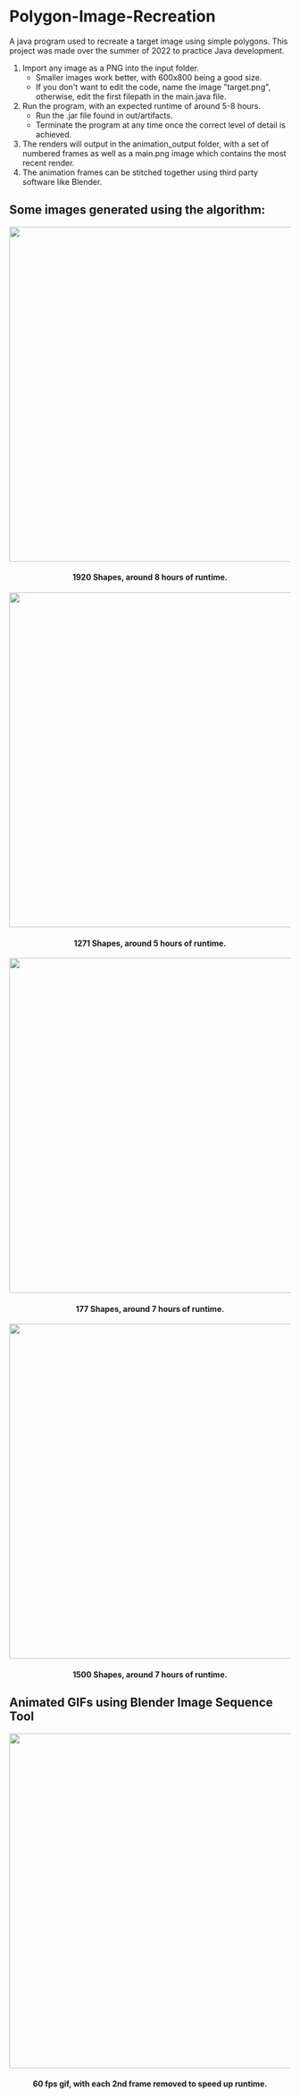 # Polygon-Image-Recreation
A java program used to recreate a target image using simple polygons.
This project was made over the summer of 2022 to practice Java development.

1. Import any image as a PNG into the input folder.
    - Smaller images work better, with 600x800 being a good size.
    - If you don't want to edit the code, name the image "target.png", otherwise, edit the first filepath in the main.java file.
2. Run the program, with an expected runtime of around 5-8 hours.
    - Run the .jar file found in out/artifacts.
    - Terminate the program at any time once the correct level of detail is achieved.
3. The renders will output in the animation_output folder, with a set of numbered frames as well as a main.png image which contains the most recent render.
4. The animation frames can be stitched together using third party software like Blender.

<h2>Some images generated using the algorithm:</h2>
<p align="center">
<img align="center" width="600" padding="50" src="https://user-images.githubusercontent.com/64125245/180592168-cb216279-de3d-4f53-8449-3b1d348d6bf9.png">
<h4 align="center">1920 Shapes, around 8 hours of runtime.</h4>
</p>

<p align="center">
<img align="center" width="600" padding="50" src="https://user-images.githubusercontent.com/64125245/180592172-6ad13874-8da1-49f9-9bc8-32bf4ef2ff2f.png">
<h4 align="center">1271 Shapes, around 5 hours of runtime.</h4>
</p>

<p align="center">
<img align="center" width="600" padding="50" src="https://user-images.githubusercontent.com/64125245/180612816-364726c2-cb59-4c77-bcf7-7861ce09539b.png">
<h4 align="center"> 177 Shapes, around 7 hours of runtime.</h4>
</p>


<p align="center">
<img align="center" width="600" padding="50" src="https://user-images.githubusercontent.com/64125245/180592176-b18c432e-9e74-4d98-939a-faa052a62609.png">
<h4 align="center"> 1500 Shapes, around 7 hours of runtime.</h4>
</p>

<h2>Animated GIFs using Blender Image Sequence Tool</h2>
<p align="center">
<img align="center" width="600" padding="50" src="https://user-images.githubusercontent.com/64125245/180593016-4fddb837-8f24-4798-a4f3-32bd172c00bd.gif">
<h4 align="center">60 fps gif, with each 2nd frame removed to speed up runtime.</h4>
</p>
